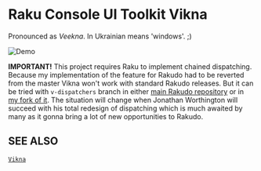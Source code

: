 # Raku Console UI Toolkit Vikna

Pronounced as _Veekna_. In Ukrainian means 'windows'. ;)

![Demo](https://github.com/vrurg/raku-Vikna/blob/master/doc/image/demo.gif)

**IMPORTANT!** This project requires Raku to implement chained dispatching. Because my implementation of the feature for 
Rakudo had to be reverted from the master Vikna won't work with standard Rakudo releases. But it can be tried with 
`v-dispatchers` branch in either [main Rakudo repository](https://github.com/rakudo/rakudo/tree/v-dispatchers) or in
[my fork of it](https://github.com/vrurg/rakudo/tree/v-dispatchers). The situation will change when Jonathan Worthington
will succeed with his total redesign of dispatching which is much awaited by many as it gonna bring a lot of new
opportunities to Rakudo.

## SEE ALSO

[`Vikna`](https://github.com/vrurg/raku-Test-Async/blob/docs/md/Vikna.md)

